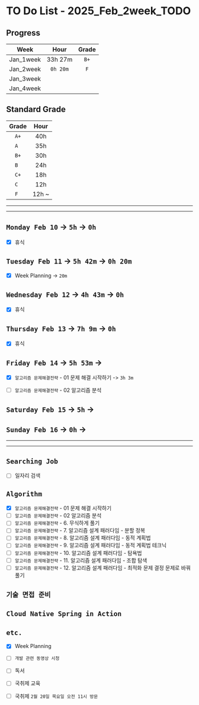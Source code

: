 # TO Do List - 2025_Feb_2week_TODO

## Progress
| Week | Hour | Grade |
|:---:|:---:|:---:|
|Jan_1week|33h 27m|`B+`|
|Jan_2week|`0h 20m`|`F`|
|Jan_3week|||
|Jan_4week|||


## Standard Grade
| Grade | Hour |
|:---:|:---:|
|`A+`|40h|
|`A `|35h|
|`B+`|30h|
|`B `|24h|
|`C+`|18h|
|`C `|12h|
|`F `|12h ~|


---
---

## `Monday Feb 10` -> `5h` -> `0h`
- [x] 휴식


## `Tuesday Feb 11` -> `5h 42m` -> `0h 20m`
- [x] Week Planning -> `20m`


## `Wednesday Feb 12` ->  `4h 43m` -> `0h`
- [x] 휴식

 
## `Thursday Feb 13` -> `7h 9m` -> `0h`
- [x] 휴식


## `Friday Feb 14` -> `5h 53m` -> 
- [x] `알고리즘 문제해결전략` - 01 문제 해결 시작하기 -> `3h 3m`
- [ ] `알고리즘 문제해결전략` - 02 알고리즘 분석


## `Saturday Feb 15` -> `5h` ->



## `Sunday Feb 16` -> `0h` -> 



---
---
## `Searching Job`
- [ ] 일자리 검색


## `Algorithm`
- [x] `알고리즘 문제해결전략` - 01 문제 해결 시작하기
- [ ] `알고리즘 문제해결전략` - 02 알고리즘 분석
- [ ] `알고리즘 문제해결전략` - 6. 무식하게 풀기
- [ ] `알고리즘 문제해결전략` - 7. 알고리즘 설계 패러다임 - 분할 정복
- [ ] `알고리즘 문제해결전략` - 8. 알고리즘 설계 패러다임 - 동적 계획법
- [ ] `알고리즘 문제해결전략` - 9. 알고리즘 설계 패러다임 - 동적 계획법 테크닉
- [ ] `알고리즘 문제해결전략` - 10. 알고리즘 설계 패러다임 - 탐욕법
- [ ] `알고리즘 문제해결전략` - 11. 알고리즘 설계 패러다임 - 조합 탐색
- [ ] `알고리즘 문제해결전략` - 12. 알고리즘 설계 패러다임 - 최적화 문제 결정 문제로 바꿔 풀기

## `기술 면접 준비`



## `Cloud Native Spring in Action`



## `etc.`
- [x] Week Planning
- [ ] `개발 관련 동영상 시청`
- [ ] 독서 
- [ ] 국취제 교육
- [ ] 국취제 `2월 20일 목요일 오전 11시 방문`



<!-- ## `Spring`
- [ ] `Cloud Native Spring In Action` -->


<!-- 
## `Java`
## `OPIc`
## `토익` 
-->





